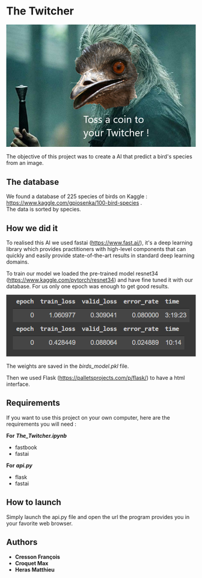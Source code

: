 # The Twitcher

![the twitcher image](./pictures/twitcher.png)

The objective of this project was to create a AI that predict a bird's species from an image.


## The database

We found a database of 225 species of birds on Kaggle : https://www.kaggle.com/gpiosenka/100-bird-species .
<br> The data is sorted by species.

## How we did it

To realised this AI we used fastai (https://www.fast.ai/), it's a deep learning library which provides practitioners with high-level components that can quickly and easily provide state-of-the-art results in standard deep learning domains.

To train our model we loaded the pre-trained model resnet34 (https://www.kaggle.com/pytorch/resnet34) and have fine tuned it with our database.
For us only one epoch was enough to get good results.

![fine-tune results](./pictures/finetune_results.PNG)

The weights are saved in the *birds_model.pkl* file.

Then we used Flask (https://palletsprojects.com/p/flask/) to have a html interface.

## Requirements

If you want to use this project on your own computer, here are the requirements you will need : 

**For** ***The_Twitcher.ipynb***
* fastbook
* fastai

**For** ***api.py***
* flask
* fastai

## How to launch 

Simply launch the api.py file and open the url the program provides you in your favorite web browser.

## Authors
* **Cresson François**
* **Croquet Max**
* **Heras Matthieu**